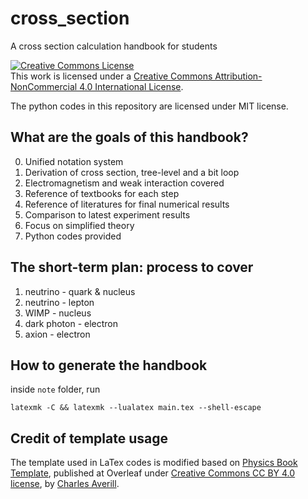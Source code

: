 # cross_section
A cross section calculation handbook for students

<a rel="license" href="http://creativecommons.org/licenses/by-nc/4.0/"><img alt="Creative Commons License" style="border-width:0" src="https://i.creativecommons.org/l/by-nc/4.0/88x31.png" /></a><br />This work is licensed under a <a rel="license" href="http://creativecommons.org/licenses/by-nc/4.0/">Creative Commons Attribution-NonCommercial 4.0 International License</a>.

The python codes in this repository are licensed under MIT license.

## What are the goals of this handbook?

0. Unified notation system
1. Derivation of cross section, tree-level and a bit loop
2. Electromagnetism and weak interaction covered
3. Reference of textbooks for each step
4. Reference of literatures for final numerical results
5. Comparison to latest experiment results
6. Focus on simplified theory
7. Python codes provided

## The short-term plan: process to cover

1. neutrino - quark & nucleus
2. neutrino - lepton
3. WIMP - nucleus
4. dark photon - electron
5. axion - electron

## How to generate the handbook

inside `note` folder, run

```
latexmk -C && latexmk --lualatex main.tex --shell-escape
```

## Credit of template usage

The template used in LaTex codes is modified based on [Physics Book Template](https://www.overleaf.com/latex/templates/physics-book-template/ncpnbrqpttwv), published at Overleaf under [Creative Commons CC BY 4.0 license](https://creativecommons.org/licenses/by/4.0/), by [Charles Averill](https://github.com/CharlesAverill).

